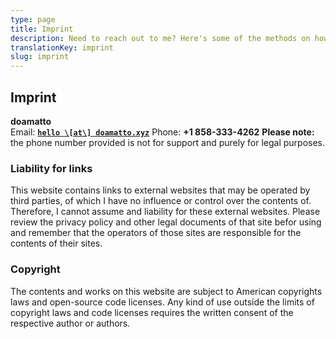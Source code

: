 ```yaml
---
type: page
title: Imprint
description: Need to reach out to me? Here's some of the methods on how to do so
translationKey: imprint
slug: imprint
---
```


## Imprint

**doamatto**<br>
Email: **[`hello \[at\] doamatto.xyz`](mailto:hello@doamatto.xyz)**
Phone: **+1 858-333-4262**
**Please note:** the phone number provided is not for support and purely for legal purposes.

### Liability for links

This website contains links to external websites that may be operated by third parties, of which I have no influence or control over the contents of. Therefore, I cannot assume and liability for these external websites. Please review the privacy policy and other legal documents of that site befor using and remember that the operators of those sites are responsible for the contents of their sites.

### Copyright

The contents and works on this website are subject to American copyrights laws and open-source code licenses. Any kind of use outside the limits of copyright laws and code licenses requires the written consent of the respective author or authors.
